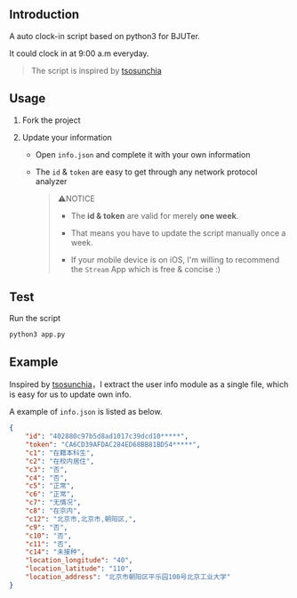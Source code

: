 ## Introduction

A auto clock-in script based on python3 for BJUTer.

It could clock in at 9:00 a.m everyday.

> The script is inspired by [tsosunchia](https://github.com/tsosunchia/bjut_autosignin)

## Usage

1. Fork the project 

2. Update your information

    - Open `info.json` and complete it with your own information
  
    - The `id` & `token` are easy to get through any network protocol analyzer


      > ⚠️NOTICE
      >
      >  - The **id & token** are valid for merely **one week**. 
      >
      >  - That means you have to update the script manually once a week.
      >
      >  - If your mobile device is on iOS, I'm willing to recommend the `Stream` App which is free & concise :)

## Test
Run the script
```shell
python3 app.py
```

## Example

  Inspired by [tsosunchia](https://github.com/tsosunchia/bjut_autosignin)，I extract the user info module as a single file, which is easy for us to update own info.

  A example of `info.json` is listed as below.

  ```json
  {
      "id": "402880c97b5d8ad1017c39dcd10*****",
      "token": "CA6CD39AFDAC284ED68BB81BD54*****",
      "c1": "在籍本科生",
      "c2": "在校内居住",
      "c3": "否",
      "c4": "否",
      "c5": "正常",
      "c6": "正常",
      "c7": "无情况",
      "c8": "在京内",
      "c12": "北京市,北京市,朝阳区,",
      "c9": "否",
      "c10": "否",
      "c11": "否",
      "c14": "未接种",
      "location_longitude": "40",
      "location_latitude": "110",
      "location_address": "北京市朝阳区平乐园100号北京工业大学"
  }
  ```